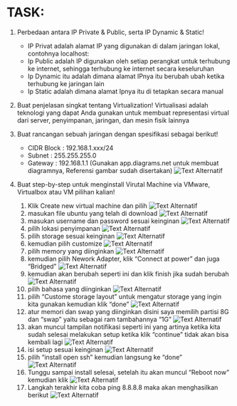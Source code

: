 # TASK: 
1. Perbedaan antara IP Private & Public, serta IP Dynamic & Static!
   - IP Privat adalah  alamat IP yang digunakan di dalam jaringan lokal, contohnya localhost:
   - Ip Public adalah IP digunakan oleh setiap perangkat untuk terhubung ke internet, sehingga terhubung ke internet secara keseluruhan 
   - Ip Dynamic itu adalah dimana alamat IPnya itu berubah ubah ketika terhubung ke jaringan lain
   - Ip Static adalah dimana alamat Ipnya itu di tetapkan secara manual 
2. Buat penjelasan singkat tentang Virtualization!
   Virtualisasi adalah teknologi yang dapat Anda gunakan untuk membuat representasi virtual dari server, penyimpanan, jaringan, dan mesin fisik lainnya

3. Buat rancangan sebuah jaringan dengan spesifikasi sebagai berikut!
      - CIDR Block : 192.168.1.xxx/24
      - Subnet : 255.255.255.0
      - Gateway : 192.168.1.1
   (Gunakan app.diagrams.net untuk membuat diagramnya, Referensi gambar sudah disertakan)
   ![Text Alternatif](Foto/18.png)
6. Buat step-by-step untuk menginstall Virutal Machine via VMware, Virtualbox atau VM pilihan kalian!
   1) Klik Create new virtual machine dan pilih
      ![Text Alternatif](Foto/1.png)
   2) masukan file ubuntu yang telah di download
      ![Text Alternatif](Foto/2.png)
   3) masukan username dan password sesuai keinginan
      ![Text Alternatif](Foto/3.png)
   4) pilih lokasi penyimpanan
      ![Text Alternatif](Foto/4.png)
   5) pilih storage sesuai keinginan
      ![Text Alternatif](Foto/5.png)
   6) kemudian pilih customize
       ![Text Alternatif](Foto/6.png)
   7) pilih memory yang diinginkan
       ![Text Alternatif](Foto/7.png)
   8) kemudian pilih Nework Adapter, klik “Connect at power” dan juga “Bridged”
       ![Text Alternatif](Foto/8.png)
   9) kemudian akan berubah seperti ini dan klik finish jika sudah berubah
       ![Text Alternatif](Foto/9.png)
   10) pilih bahasa yang diinginkan
       ![Text Alternatif](Foto/10.png)
   11) pilih “Custome storage layout” untuk mengatur storage yang ingin kita gunakan kemudian klik “done”
       ![Text Alternatif](Foto/11.png)
   12) atur memori dan swap yang diinginkan disini saya memilih partisi 8G dan “swap” yaitu sebagai ram tambahannya “1G”
       ![Text Alternatif](Foto/12.png)
   13) akan muncul tampilan notifikasi seperti ini yang artinya ketika kita sudah selesai melakukan setup ketika klik “continue” tidak akan bisa kembali lagi
       ![Text Alternatif](Foto/13.png)
   14) isi setup sesuai keinginan
       ![Text Alternatif](Foto/14.png)
   15) pilih “install open ssh” kemudian langsung ke “done”
       ![Text Alternatif](Foto/15.png)
   16) Tunggu sampai install selesai, setelah itu akan muncul “Reboot now” kemudian klik
       ![Text Alternatif](Foto/16.png)
   17) Langkah terakhir kita coba ping 8.8.8.8 maka akan menghasilkan berikut
       ![Text Alternatif](Foto/17.png)

